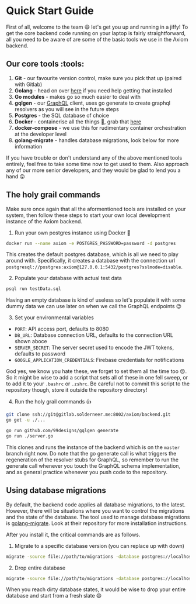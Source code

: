 # Quick Start Guide
First of all, welcome to the team :smile: let's get you up and running in a jiffy! To get the core backend code running on your laptop is fairly straightforward, all you need to be aware of are some of the basic tools we use in the Axiom backend. 

## Our core tools :tools: 
1) **Git** - our favourite version control, make sure you pick that up (paired with Gitlab)
2) **Golang** - head on over [here](https://golang.org/) if you need help getting that installed
3) **Go modules** - makes go so much easier to deal with
4) **gqlgen** - our [GraphQL](https://graphql.org/) client, uses go generate to create graphql resolvers as you will see in the future steps
5) **Postgres** - the SQL database of choice
6) **Docker** - containerise all the things :whale:, grab that [here](https://www.docker.com/)
7) **docker-compose** - we use this for rudimentary container orchestration at the developer level
8) **golang-migrate** - handles database migrations, look below for more information

If you have trouble or don't understand any of the above mentioned tools entirely, feel free to take some time now to get used to them. Also approach any of our more senior developers, and they would be glad to lend you a hand :stuck_out_tongue_winking_eye: 

## The holy grail commands
Make sure once again that all the aformentioned tools are installed on your system, then follow these steps to start your own local development instance of the Axiom backend.

1) Run your own postgres instance using Docker :whale: 
```bash
docker run --name axiom -e POSTGRES_PASSWORD=password -d postgres
```
This creates the default postgres database, which is all we need to play around with. Specifically, it creates a database with the connection url `postgresql://postgres:axiom@127.0.0.1:5432/postgres?sslmode=disable`.

2) Populate your database with actual test data
```bash
psql run testData.sql
```
Having an empty database is kind of useless so let's populate it with some dummy data we can use later on when we call the GraphQL endpoints :wink: 

3) Set your environmental variables
* `PORT`: API access port, defaults to 8080
* `DB_URL`: Database connection URL, defaults to the connection URL shown aboce
* `SERVER_SECRET`: The server secret used to encode the JWT tokens, defaults to password
* `GOOGLE_APPLICATION_CREDENTIALS`: Firebase credentials for notifications

God yes, we know you hate these, we forget to set them all the time too :angry:. So it might be wise to add a script that sets all of these in one fell sweep, or to add it to your `.bashrc` or `.zshrc`. Be careful not to commit this script to the repository though, store it outside the repository directory!

4) Run the holy grail commands :thumbsup: 
```bash
git clone ssh://git@gitlab.solderneer.me:8002/axiom/backend.git
go get -u ./...

go run github.com/99designs/gqlgen generate
go run ./server.go
```
This clones and runs the instance of the backend which is on the `master` branch right now. Do note that the go generate call is what triggers the regeneration of the resolver stubs for GraphQL, so remember to run the generate call whenever you touch the GraphQL schema implementation, and as general practice whenever you push code to the repository.

## Using database migrations
By default, the backend code applies all database migrations, to the latest. However, there will be situations where you want to control the migrations and the state of the database. The tool used to manage database migrations is [golang-migrate](https://github.com/golang-migrate/migrate). Look at their repository for more installation instructions.

After you install it, the critical commands are as follows.

1) Migrate to a specific database version (you can replace up with down)
```bash
migrate -source file://path/to/migrations -database postgres://localhost:5432/database up 2
```

2) Drop entire database
```bash
migrate -source file://path/to/migrations -database postgres://localhost:5432/database drop
```

When you reach dirty database states, it would be wise to drop your entire database and start from a fresh slate :smile: 